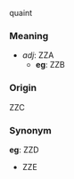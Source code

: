 quaint
### Meaning
+ _adj_: ZZA
    + __eg__: ZZB

### Origin

ZZC

### Synonym

__eg__: ZZD

+ ZZE


